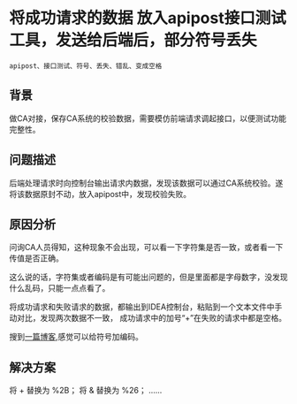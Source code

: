 # 将成功请求的数据 放入apipost接口测试工具，发送给后端后，部分符号丢失

    apipost、接口测试、符号、丢失、错乱、变成空格

## 背景

做CA对接，保存CA系统的校验数据，需要模仿前端请求调起接口，以便测试功能完整性。

## 问题描述

后端处理请求时向控制台输出请求内数据，发现该数据可以通过CA系统校验。遂将该数据原封不动，放入apipost中，发现校验失败。

## 原因分析

问询CA人员得知，这种现象不会出现，可以看一下字符集是否一致，或者看一下传值是否正确。

这么说的话，字符集或者编码是有可能出问题的，但是里面都是字母数字，没发现什么乱码，只能一点点看了。

将成功请求和失败请求的数据，都输出到IDEA控制台，粘贴到一个文本文件中手动对比，发现两次数据不一致，
成功请求中的加号“+”在失败的请求中都是空格。

搜到[一篇博客](https://www.cnblogs.com/jason-liu-blogs/archive/2012/09/12/2682324.html),感觉可以给符号加编码。

## 解决方案

将 + 替换为 %2B；
将 & 替换为 %26；
……
